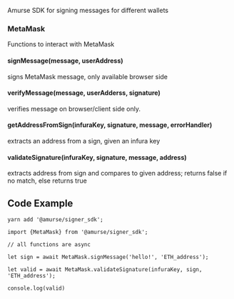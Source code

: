 Amurse SDK for signing messages for different wallets

### MetaMask
Functions to interact with MetaMask

#### signMessage(message, userAddress)
signs MetaMask message, only available browser side

#### verifyMessage(message, userAdderss, signature)
verifies message on browser/client side only.

#### getAddressFromSign(infuraKey, signature, message,  errorHandler)
extracts an address from a sign, given an infura key

#### validateSignature(infuraKey, signature, message, address)
extracts address from sign and compares to given address; returns false if no match, else returns true


## Code Example
```
yarn add '@amurse/signer_sdk';

import {MetaMask} from '@amurse/signer_sdk';

// all functions are async 

let sign = await MetaMask.signMessage('hello!', 'ETH_address');

let valid = await MetaMask.validateSignature(infuraKey, sign, 'ETH_address');

console.log(valid)
```








